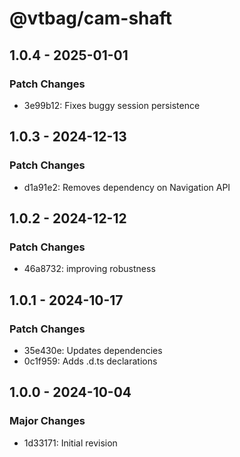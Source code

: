 # @vtbag/cam-shaft

## 1.0.4 - 2025-01-01

### Patch Changes

- 3e99b12: Fixes buggy session persistence

## 1.0.3 - 2024-12-13

### Patch Changes

- d1a91e2: Removes dependency on Navigation API

## 1.0.2 - 2024-12-12

### Patch Changes

- 46a8732: improving robustness

## 1.0.1 - 2024-10-17

### Patch Changes

- 35e430e: Updates dependencies
- 0c1f959: Adds .d.ts declarations

## 1.0.0 - 2024-10-04

### Major Changes

- 1d33171: Initial revision
